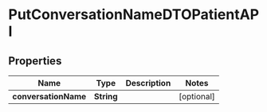 

# PutConversationNameDTOPatientAPI


## Properties

| Name | Type | Description | Notes |
|------------ | ------------- | ------------- | -------------|
|**conversationName** | **String** |  |  [optional] |



